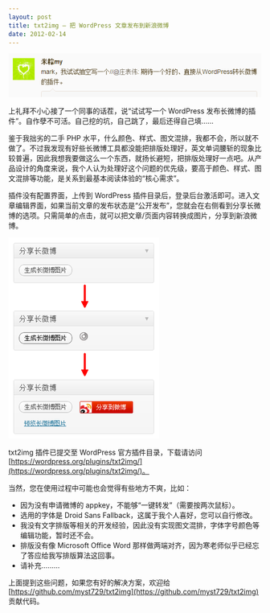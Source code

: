 ```yaml
---
layout: post
title: txt2img — 把 WordPress 文章发布到新浪微博
date: 2012-02-14
---
```


![挖坑](images/txt2img-motive.png)

上礼拜不小心接了一个同事的话茬，说“试试写一个 WordPress 发布长微博的插件”。自作孽不可活。自己挖的坑，自己跳了，最后还得自己填……

鉴于我拙劣的二手 PHP 水平，什么颜色、样式、图文混排，我都不会，所以就不做了。不过我发现有好些长微博工具都没能把排版处理好，英文单词腰斩的现象比较普遍，因此我想我要做这么一个东西，就扬长避短，把排版处理好一点吧。从产品设计的角度来说，我个人认为处理好这个问题的优先级，要高于颜色、样式、图文混排等功能，是关系到最基本阅读体验的“核心需求”。

插件没有配置界面，上传到 WordPress 插件目录后，登录后台激活即可。进入文章编辑界面，如果当前文章的发布状态是“公开发布”，您就会在右侧看到分享长微博的选项。只需简单的点击，就可以把文章/页面内容转换成图片，分享到新浪微博。

![txt2img](images/wp-txt2img.png)

txt2img 插件已提交至 WordPress 官方插件目录，下载请访问 [https://wordpress.org/plugins/txt2img/](https://wordpress.org/plugins/txt2img/)。

当然，您在使用过程中可能也会觉得有些地方不爽，比如：

- 因为没有申请微博的 appkey，不能够“一键转发”（需要按两次鼠标）。
- 选用的字体是 Droid Sans Fallback，这属于我个人喜好，您可以自行修改。
- 我没有文字排版等相关的开发经验，因此没有实现图文混排，字体字号颜色等编辑功能，暂时还不会。
- 排版没有像 Microsoft Office Word 那样做两端对齐，因为寒老师似乎已经忘了答应给我写排版算法这回事。
- 请补充………

上面提到这些问题，如果您有好的解决方案，欢迎给 [https://github.com/myst729/txt2img](https://github.com/myst729/txt2img) 贡献代码。
